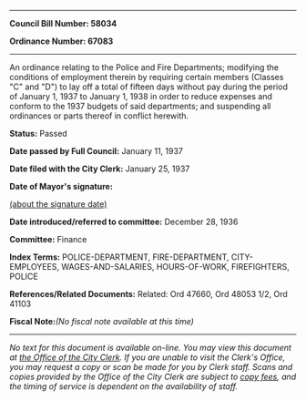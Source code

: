 

********

**Council Bill Number: 58034**
   
**Ordinance Number: 67083**
********

 An ordinance relating to the Police and Fire Departments; modifying the conditions of employment therein by requiring certain members (Classes "C" and "D") to lay off a total of fifteen days without pay during the period of January 1, 1937 to January 1, 1938 in order to reduce expenses and conform to the 1937 budgets of said departments; and suspending all ordinances or parts thereof in conflict herewith.

**Status:** Passed
   
**Date passed by Full Council:** January 11, 1937
   
**Date filed with the City Clerk:** January 25, 1937
   
**Date of Mayor's signature:**
   
[(about the signature date)](/~public/approvaldate.htm)
   
   
   
**Date introduced/referred to committee:** December 28, 1936
   
**Committee:** Finance
   
   
**Index Terms:** POLICE-DEPARTMENT, FIRE-DEPARTMENT, CITY-EMPLOYEES, WAGES-AND-SALARIES, HOURS-OF-WORK, FIREFIGHTERS, POLICE

**References/Related Documents:** Related: Ord 47660, Ord 48053 1/2, Ord 41103

**Fiscal Note:**_(No fiscal note available at this time)_
********

_No text for this document is available on-line. You may view this document at [the Office of the City Clerk](http://www.seattle.gov/leg/clerk/contactUs.htm). If you are unable to visit the Clerk's Office, you may request a copy or scan be made for you by Clerk staff. Scans and copies provided by the Office of the City Clerk are subject to [copy fees](http://clerk.seattle.gov/~public/clerkfees.htm), and the timing of service is dependent on the availability of staff._

